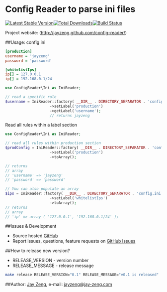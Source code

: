 # Config Reader to parse ini files
[![Latest Stable Version](https://poser.pugx.org/jayzeng/config-reader/v/stable.png)](https://packagist.org/packages/jayzeng/config-reader)[![Total Downloads](https://poser.pugx.org/jayzeng/config-reader/downloads.png)](https://packagist.org/packages/jayzeng/config-reader)[![Build Status](https://travis-ci.org/jayzeng/config-reader.png)](https://travis-ci.org/jayzeng/config-reader)

Project website: (http://jayzeng.github.com/config-reader/)

##Usage:
config.ini
```ini
[production]
username = 'jayzeng'
password = 'password'

[whitelistIps]
ip[] = 127.0.0.1
ip[] = 192.168.0.1/24
```

```php
use ConfigReader\Ini as IniReader;

// read a specific rule
$username = IniReader::factory( __DIR__ . DIRECTORY_SEPARATOR . 'config.ini' )
                    ->setLabel('production')
                    ->getLabel('username');
                    // returns jayzeng
```

Read all rules within a label section
```php
use ConfigReader\Ini as IniReader;

// read all rules within production section
$prodConfig = IniReader::factory( __DIR__ . DIRECTORY_SEPARATOR . 'config.ini' )
                    ->setLabel('production')
                    ->toArray();

// returns
// array
// 'username' => 'jayzeng'
// 'password' => 'password'

// You can also populate an array
$ips = IniReader::factory( __DIR__ . DIRECTORY_SEPARATOR . 'config.ini' )
                    ->setLabel('whitelistIps')
                    ->toArray();
// returns
// array
// 'ip' => array ( '127.0.0.1', '192.168.0.1/24' );
```

##Issues & Development
- Source hosted [GitHub](https://github.com/jayzeng/config-reader)
- Report issues, questions, feature requests on [GitHub Issues](https://github.com/jayzeng/config-reader/issues)

##How to release new version?
- RELEASE_VERSION - version number
- RELEASE_MESSAGE - release message

```bash
make release RELEASE_VERSION="0.1" RELEASE_MESSAGE="v0.1 is released"
```

##Author:
[Jay Zeng](https://github.com/jayzeng/), e-mail: [jayzeng@jay-zeng.com](mailto:jayzeng@jay-zeng.com)
